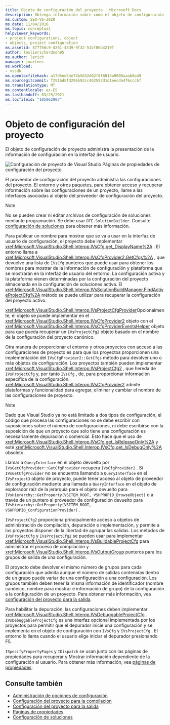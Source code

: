 ```yaml
---
title: Objeto de configuración del proyecto | Microsoft Docs
description: Obtenga información sobre cómo el objeto de configuración de proyecto administra la presentación de la información de configuración en la interfaz de usuario.
ms.custom: SEO-VS-2020
ms.date: 11/04/2016
ms.topic: conceptual
helpviewer_keywords:
- project configurations, object
- objects, project configuration
ms.assetid: 877756c9-4261-43d9-9f32-51bf06b4219f
author: leslierichardson95
ms.author: lerich
manager: jmartens
ms.workload:
- vssdk
ms.openlocfilehash: a17d5ed54e74b5632d02f8f8013a9098aaab0a49
ms.sourcegitcommit: f2916d8fd296b92cc402597d1d1eecda4f6cccbf
ms.translationtype: MT
ms.contentlocale: es-ES
ms.lasthandoff: 03/25/2021
ms.locfileid: "105062907"
---
```

# <a name="project-configuration-object"></a>Objeto de configuración del proyecto
El objeto de configuración de proyecto administra la presentación de la información de configuración en la interfaz de usuario.

 ![Configuración de proyecto de Visual Studio](../../extensibility/internals/media/vsprojectcfg.gif "vsProjectCfg") Páginas de propiedades de configuración del proyecto

 El proveedor de configuración del proyecto administra las configuraciones del proyecto. El entorno y otros paquetes, para obtener acceso y recuperar información sobre las configuraciones de un proyecto, llame a las interfaces asociadas al objeto del proveedor de configuración del proyecto.

> [!NOTE]
> No se pueden crear ni editar archivos de configuración de soluciones mediante programación. Se debe usar `DTE.SolutionBuilder`. Consulte [configuración de soluciones](../../extensibility/internals/solution-configuration.md) para obtener más información.

 Para publicar un nombre para mostrar que se va a usar en la interfaz de usuario de configuración, el proyecto debe implementar <xref:Microsoft.VisualStudio.Shell.Interop.IVsCfg.get_DisplayName%2A> . El entorno llama a <xref:Microsoft.VisualStudio.Shell.Interop.IVsCfgProvider2.GetCfgs%2A> , que devuelve una lista de `IVsCfg` punteros que puede usar para obtener los nombres para mostrar de la información de configuración y plataforma que se mostrarán en la interfaz de usuario del entorno. La configuración activa y la plataforma vienen determinadas por la configuración del proyecto almacenada en la configuración de soluciones activa. El <xref:Microsoft.VisualStudio.Shell.Interop.IVsSolutionBuildManager.FindActiveProjectCfg%2A> método se puede utilizar para recuperar la configuración del proyecto activo.

 <xref:Microsoft.VisualStudio.Shell.Interop.IVsProjectCfgProvider>Opcionalmente, el objeto se puede implementar en el <xref:Microsoft.VisualStudio.Shell.Interop.IVsCfgProvider2> objeto con el <xref:Microsoft.VisualStudio.Shell.Interop.IVsCfgProviderEventsHelper> objeto para que pueda recuperar un `IVsProjectCfg2` objeto basado en el nombre de la configuración del proyecto canónico.

 Otra manera de proporcionar el entorno y otros proyectos con acceso a las configuraciones de proyecto es para que los proyectos proporcionen una implementación del `IVsCfgProvider2::GetCfgs` método para devolver uno o más objetos de configuración. Los proyectos también pueden implementar <xref:Microsoft.VisualStudio.Shell.Interop.IVsProjectCfg2> , que hereda de `IVsProjectCfg` y, por tanto `IVsCfg` , de, para proporcionar información específica de la configuración. <xref:Microsoft.VisualStudio.Shell.Interop.IVsCfgProvider2> admite plataformas y funcionalidad para agregar, eliminar y cambiar el nombre de las configuraciones de proyecto.

> [!NOTE]
> Dado que Visual Studio ya no está limitado a dos tipos de configuración, el código que procesa las configuraciones no se debe escribir con suposiciones sobre el número de configuraciones, ni debe escribirse con la suposición de que un proyecto que solo tiene una configuración es necesariamente depuración o comercial. Esto hace que el uso de <xref:Microsoft.VisualStudio.Shell.Interop.IVsCfg.get_IsReleaseOnly%2A> y esté <xref:Microsoft.VisualStudio.Shell.Interop.IVsCfg.get_IsDebugOnly%2A> obsoleto.

 Llamar a `QueryInterface` en el objeto devuelto por `IVsGetCfgProvider::GetCfgProvider` recupera `IVsCfgProvider2` . Si `IVsGetCfgProvider` no se encuentra llamando a `QueryInterface` en el `IVsProject3` objeto de proyecto, puede tener acceso al objeto de proveedor de configuración mediante una llamada a `QueryInterface` en el objeto de explorador raíz de la jerarquía para el objeto devuelto para `IVsHierarchy::GetProperty(VSITEM_ROOT, VSHPROPID_BrowseObject)` o a través de un puntero al proveedor de configuración devuelto para `IVsHierarchy::GetProperty(VSITEM_ROOT, VSHPROPID_ConfigurationProvider)` .

 `IVsProjectCfg2` proporciona principalmente acceso a objetos de administración de compilación, depuración e implementación, y permite a los proyectos disponer de la libertad de agrupar las salidas. Los métodos de `IVsProjectCfg` y `IVsProjectCfg2` se pueden usar para implementar <xref:Microsoft.VisualStudio.Shell.Interop.IVsBuildableProjectCfg> para administrar el proceso de compilación y <xref:Microsoft.VisualStudio.Shell.Interop.IVsOutputGroup> punteros para los grupos de salida de una configuración.

 El proyecto debe devolver el mismo número de grupos para cada configuración que admita aunque el número de salidas contenidas dentro de un grupo puede variar de una configuración a una configuración. Los grupos también deben tener la misma información de identificador (nombre canónico, nombre para mostrar e información de grupo) de la configuración a la configuración de un proyecto. Para obtener más información, vea [configuración del proyecto para la salida](../../extensibility/internals/project-configuration-for-output.md).

 Para habilitar la depuración, las configuraciones deben implementar <xref:Microsoft.VisualStudio.Shell.Interop.IVsDebuggableProjectCfg> . `IVsDebuggableProjectCfg` es una interfaz opcional implementada por los proyectos para permitir que el depurador inicie una configuración y se implementa en el objeto de configuración con `IVsCfg` y `IVsProjectCfg` . El entorno lo llama cuando el usuario elige iniciar el depurador presionando F5.

 `ISpecifyPropertyPages` y `IDispatch` se usan junto con las páginas de propiedades para recuperar y Mostrar información dependiente de la configuración al usuario. Para obtener más información, vea [páginas de propiedades](../../extensibility/internals/property-pages.md).

## <a name="see-also"></a>Consulte también
- [Administración de opciones de configuración](../../extensibility/internals/managing-configuration-options.md)
- [Configuración del proyecto para la compilación](../../extensibility/internals/project-configuration-for-building.md)
- [Configuración del proyecto para la salida](../../extensibility/internals/project-configuration-for-output.md)
- [Páginas de propiedades](../../extensibility/internals/property-pages.md)
- [Configuración de soluciones](../../extensibility/internals/solution-configuration.md)
